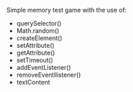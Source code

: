 Simple memory test game with the use of:
- querySelector()
- Math.random()
- createElement()
- setAttribute()
- getAttribute()
- setTimeout()
- addEventListener()
- removeEventllistener()
- textContent